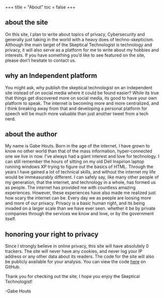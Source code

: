 +++
title = "About"
toc = false
+++

## about the site

On this site, I plan to write about topics of privacy, Cybersecurity and generally just taking in the world with a heavy does of techno-skepticism. Although the main target of the Skeptical Technologist is technology and privacy, it will also serve as a platform for me to write about my hobbies and interests. If you have something you’d like to see featured on the site, please don’t hesitate to contact us.

## why an Independent platform
You might ask, why publish the skeptical technologist on an independent site instead of on social media where it could be found easier? While its true that things get discovered more on social media, its good to have your own platform to speak. The internet is becoming more and more centralized, and I think breaking away from that and developing a personal platform for speech will be much more valuable than just another tweet from a tech nerd.

## about the author
My name is Gabe Houts. Born in the age of the internet, I have grown to know no other world than that of the mass information, hyper-connected one we live in now. I've always had a giant interest and love for technology. I can still remember the hours of sitting on my old Dell Inspirion laptop running windows XP trying to figure out the basics of HTML. Through the years I have gained a lot of technical skills, and without the internet my life would be immeasurably different. I can safely say, like many other people of my generation, that the internet, and technology in a whole, has formed us as people. The internet has provided me with countless amazing experiences. However, these experiences have also made me realized just how scary the internet can be. Every day we as people are loosing more and more of our privacy. Privacy is a basic human right, and its being invaded on a larger scale than we have ever seen. whether it be by private companies through the services we know and love, or by the government itself.

## honoring your right to privacy

Since I strongly believe in online privacy, this site will have absolutely 0 trackers. The site will never have any cookies, and never log your IP address or any other data about its readers. The code for the site will also be publicly available for your analysis. You can view the code [here](https://github.com/gabemhouts/skepticaltechnologist) on GitHub.

Thank you for checking out the site, I hope you enjoy the Skeptical Technologist!

-Gabe Houts